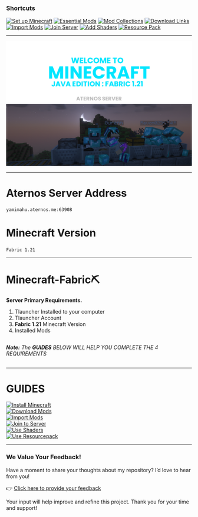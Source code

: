 ### Shortcuts

[![Set up Minecraft](https://img.shields.io/badge/Set%20up%20Minecraft-skyblue?style=for-the-badge&logoColor=gray)](assets/docs/install-minecraft.md)
[![Essential Mods](https://img.shields.io/badge/Essential%20Mods-lightgray?style=for-the-badge&logoColor=gray)](https://drive.google.com/drive/u/0/folders/1expguYgTjUxkGpnMVZYCzMNWrF-VKAHP)
[![Mod Collections](https://img.shields.io/badge/Mod%20Collections-gray?style=for-the-badge&logoColor=gray)](https://drive.google.com/drive/u/0/folders/1zVUG5khpVl5C_pMYmL3IO9xMy03WYyUB)
[![Download Links](https://img.shields.io/badge/Download%20Links-gray?style=for-the-badge&logoColor=gray)](https://drive.google.com/drive/u/0/folders/12r5TuwIdvtbbt_RJacWdFZ7pzLhuUHIU)
[![Import Mods](https://img.shields.io/badge/Import%20Mods-purple?style=for-the-badge&logoColor=gray)](assets/docs/import-mods.md)
[![Join Server](https://img.shields.io/badge/Join%20Server-orange?style=for-the-badge&logoColor=gray)](assets/docs/join-to-server.md)
[![Add Shaders](https://img.shields.io/badge/Add%20Shaders-darkgreen?style=for-the-badge&logoColor=gray)](assets/docs/use-shaders.md)
[![Resource Pack](https://img.shields.io/badge/Resource%20Packs-blue?style=for-the-badge&logoColor=gray)](assets/docs/resourcepack.md)

---
<div align="center"> <img src="assets/images/thumbnail/thumbnail-text.png"> </div>
<div align="center"> <img src="assets/images/thumbnail/thumbnail.png"> </div>

---
##

# Aternos Server Address
```
yamimahu.aternos.me:63908
````

# Minecraft Version
`Fabric 1.21`

---

# Minecraft-Fabric⛏️

**Server Primary Requirements.**

1. Tlauncher Installed to your computer
2. Tlauncher Account
3. __Fabric 1.21__ Minecraft Version
4. Installed Mods

##
   ***Note:** The **GUIDES** BELOW WILL HELP YOU COMPLETE THE 4 REQUIREMENTS*
##
---

# GUIDES

<a href="assets/docs/install-minecraft.md">
    <img src="assets/texts/setup-mc.png" alt="Install Minecraft" width="150">
</a>

<br>
<a href="https://drive.google.com/drive/folders/1o1ApSDh8yDyCc9X9AOIY6pbSmIzfAtn4?usp=drive_link">
    <img src="assets/texts/download mods.png" alt="Download Mods" width="150">
</a>

<br>
<a href="assets/docs/import-mods.md">
    <img src="assets/texts/import mods.png" alt="Import Mods" width="150">
</a>

<br>
<a href="assets/docs/join-to-server.md">
    <img src="assets/texts/join to server.png" alt="Join to Server" width="150">
</a>
<br>

<a href="assets/docs/use-shaders.md">
    <img src="assets/texts/use shaders.png" alt="Use Shaders" width="150">
</a>
<br>

<a href="assets/docs/resourcepack.md">
    <img src="assets/texts/resourcepack.png" alt="Use Resourcepack" width="150">
</a>
<br>

---

### We Value Your Feedback!
Have a moment to share your thoughts about my repository? I’d love to hear from you!

👉 [Click here to provide your feedback](https://forms.gle/hcPwKUXLbG2WCxSb8)

Your input will help improve and refine this project. Thank you for your time and support!



